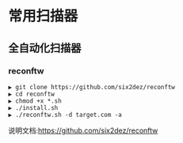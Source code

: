 # 常用扫描器

## 全自动化扫描器

### reconftw

```
▶ git clone https://github.com/six2dez/reconftw
▶ cd reconftw
▶ chmod +x *.sh
▶ ./install.sh
▶ ./reconftw.sh -d target.com -a
```

说明文档:https://github.com/six2dez/reconftw